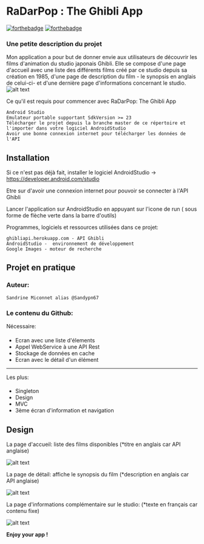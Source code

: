 # RaDarPop : The Ghibli App

[![forthebadge](http://forthebadge.com/images/badges/built-with-love.svg)](http://forthebadge.com) [![forthebadge](https://forthebadge.com/images/badges/powered-by-coffee.svg)](https://forthebadge.com)

### Une petite description du projet
Mon application a pour but de donner envie aux utilisateurs de découvrir les films d'animation du studio japonais Ghibli. Elle se compose d'une page d'accueil avec une liste des différents films créé par ce studio depuis sa création en 1985, d'une page de description du film - le synopsis en anglais de celui-ci- et d'une dernière page d'informations concernant le studio.
![alt text](https://github.com/Sandypn67/RaDarPop/blob/master/icone.PNG)

Ce qu'il est requis pour commencer avec RaDarPop: The Ghibli App 

    Android Studio
    Emulateur portable supportant SdkVersion >= 23
    Télécharger le projet depuis la branche master de ce répertoire et l'importer dans votre logiciel AndroidStudio
    Avoir une bonne connexion internet pour télécharger les données de l'API

##  Installation

Si ce n'est pas déjà fait, installer le logiciel AndroidStudio
->    https://developer.android.com/studio

Etre sur d'avoir une connexion internet pour pouvoir se connecter à l'API Ghibli

Lancer l'application sur AndroidStudio en appuyant sur l'icone de run ( sous forme de flèche verte dans la barre d'outils)

Programmes, logiciels et ressources utilisées dans ce projet:

    ghibliapi.herokuapp.com - API Ghibli
    AndroidStudio -  environnement de développement
    Google Images - moteur de recherche
    
## Projet en pratique
### Auteur:

    Sandrine Miconnet alias @Sandypn67
    
### Le contenu du Github:

Nécessaire:
####
* Ecran avec une liste d'élements
* Appel WebService à une API Rest
* Stockage de données en cache
* Ecran avec le détail d'un élément
-----------------
Les plus:
####
* Singleton
* Design
* MVC
* 3ème écran d'information et navigation

## Design
La page d'accueil: liste des films disponibles (*titre en anglais car API anglaise)

![alt text](https://github.com/Sandypn67/RaDarPop/blob/master/Accueil.PNG)

La page de détail: affiche le synopsis du film (*description en anglais car API anglaise)

![alt text](https://github.com/Sandypn67/RaDarPop/blob/master/detailPage.PNG)

La page d'informations complémentaire sur le studio: (*texte en français car contenu fixe)

![alt text](https://github.com/Sandypn67/RaDarPop/blob/master/troisi%C3%A8mePage.PNG)


**Enjoy your app !**
